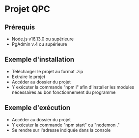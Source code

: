 # Projet QPC

## Prérequis

- Node.js v16.13.0 ou supérieure
- PgAdmin v.4 ou supérieure

## Exemple d'installation

- Télécharger le projet au format .zip
- Extraire le projet
- Accéder au dossier du projet
- Y exécuter la commande "npm i" afin d'installer les modules nécessaires au bon fonctionnement du programme

## Exemple d'exécution

- Accéder au dossier du projet
- Y exécuter la commande "npm start" ou "nodemon ."
- Se rendre sur l'adresse indiquée dans la console